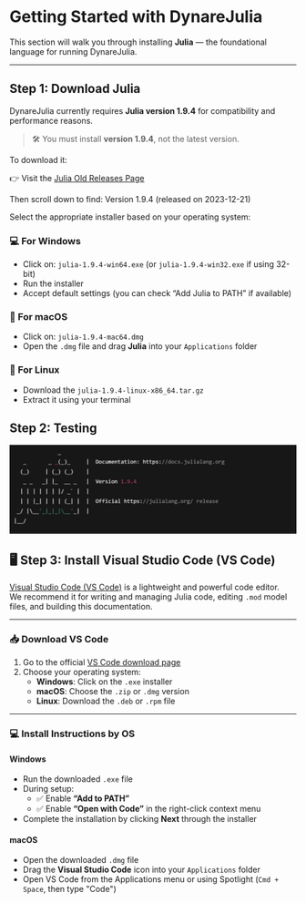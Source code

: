 # Getting Started with DynareJulia

This section will walk you through installing **Julia** — the foundational language for running DynareJulia.

---

## Step 1: Download Julia

DynareJulia currently requires **Julia version 1.9.4** for compatibility and performance reasons.

> 🛠️ You must install **version 1.9.4**, not the latest version.

To download it:

👉 Visit the [Julia Old Releases Page](https://julialang.org/downloads/oldreleases/)

Then scroll down to find: 
Version 1.9.4 (released on 2023-12-21)

Select the appropriate installer based on your operating system:

### 💻 For Windows
- Click on: `julia-1.9.4-win64.exe` (or `julia-1.9.4-win32.exe` if using 32-bit)
- Run the installer
- Accept default settings (you can check “Add Julia to PATH” if available)

### 🍎 For macOS
- Click on: `julia-1.9.4-mac64.dmg`
- Open the `.dmg` file and drag **Julia** into your `Applications` folder

### 🐧 For Linux
- Download the `julia-1.9.4-linux-x86_64.tar.gz`
- Extract it using your terminal

## Step 2: Testing

![Julia 1.9.4 Download Section](julia.png)


## 🖥️ Step 3: Install Visual Studio Code (VS Code)

[Visual Studio Code (VS Code)](https://code.visualstudio.com/) is a lightweight and powerful code editor.  
We recommend it for writing and managing Julia code, editing `.mod` model files, and building this documentation.

---

### 📥 Download VS Code

1. Go to the official [VS Code download page](https://code.visualstudio.com/Download)
2. Choose your operating system:
   - **Windows**: Click on the `.exe` installer
   - **macOS**: Choose the `.zip` or `.dmg` version
   - **Linux**: Download the `.deb` or `.rpm` file

---

### 💻 Install Instructions by OS

#### Windows

- Run the downloaded `.exe` file
- During setup:
  - ✅ Enable **“Add to PATH”**
  - ✅ Enable **“Open with Code”** in the right-click context menu
- Complete the installation by clicking **Next** through the installer

#### macOS

- Open the downloaded `.dmg` file
- Drag the **Visual Studio Code** icon into your `Applications` folder
- Open VS Code from the Applications menu or using Spotlight (`Cmd + Space`, then type "Code")

